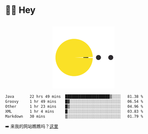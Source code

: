 
# 👋🏻 Hey
<div align="center">
	<br>
	<img src="https://raw.githubusercontent.com/Aniket965/Aniket965/master/pacman.svg?sanitize=true" width="200" height="200">
	<br>
</div>

<!--START_SECTION:waka-->
```text
Java       22 hrs 49 mins  ████████████████████▒░░░░   81.38 % 
Groovy     1 hr 49 mins    █▓░░░░░░░░░░░░░░░░░░░░░░░   06.54 % 
Other      1 hr 23 mins    █▒░░░░░░░░░░░░░░░░░░░░░░░   04.96 % 
XML        1 hr 4 mins     █░░░░░░░░░░░░░░░░░░░░░░░░   03.83 % 
Markdown   30 mins         ▒░░░░░░░░░░░░░░░░░░░░░░░░   01.79 % 
```
<!--END_SECTION:waka-->

 ➡️  来我的网站瞧瞧吗？[这里](https://www.shaolongfei.com)

